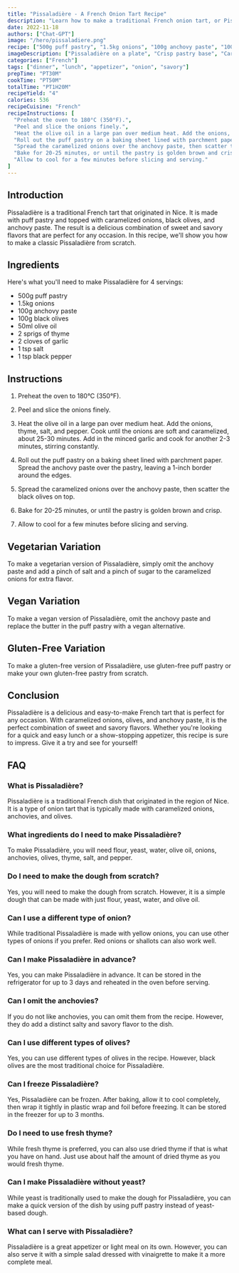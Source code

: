 ```yaml
---
title: "Pissaladière - A French Onion Tart Recipe"
description: "Learn how to make a traditional French onion tart, or Pissaladière, with this easy recipe. With caramelized onions, olives, and anchovy paste, this tart is the perfect combination of savory and sweet flavors."
date: 2022-11-18
authors: ["Chat-GPT"]
image: "/hero/pissaladiere.png"
recipe: ["500g puff pastry", "1.5kg onions", "100g anchovy paste", "100g black olives", "50ml olive oil", "2 sprigs of thyme", "2 cloves of garlic", "1 tsp salt", "1 tsp black pepper"]
imageDescription: ["Pissaladière on a plate", "Crisp pastry base", "Caramelized onions with herbs and anchovy paste", "Black olives scattered on top"] 
categories: ["French"]
tags: ["dinner", "lunch", "appetizer", "onion", "savory"]
prepTime: "PT30M"
cookTime: "PT50M"
totalTime: "PT1H20M"
recipeYield: "4"
calories: 536
recipeCuisine: "French"
recipeInstructions: [
  "Preheat the oven to 180°C (350°F).",
  "Peel and slice the onions finely.",
  "Heat the olive oil in a large pan over medium heat. Add the onions, thyme, salt, and pepper. Cook until the onions are soft and caramelized, about 25-30 minutes. Add in the minced garlic and cook for another 2-3 minutes, stirring constantly.",
  "Roll out the puff pastry on a baking sheet lined with parchment paper. Spread the anchovy paste over the pastry, leaving a 1-inch border around the edges.",
  "Spread the caramelized onions over the anchovy paste, then scatter the black olives on top.",
  "Bake for 20-25 minutes, or until the pastry is golden brown and crisp.",
  "Allow to cool for a few minutes before slicing and serving."
]
---
```


## Introduction

Pissaladière is a traditional French tart that originated in Nice. It is made with puff pastry and topped with caramelized onions, black olives, and anchovy paste. The result is a delicious combination of sweet and savory flavors that are perfect for any occasion. In this recipe, we'll show you how to make a classic Pissaladière from scratch.

## Ingredients

Here's what you'll need to make Pissaladière for 4 servings:

- 500g puff pastry
- 1.5kg onions
- 100g anchovy paste
- 100g black olives
- 50ml olive oil
- 2 sprigs of thyme
- 2 cloves of garlic
- 1 tsp salt
- 1 tsp black pepper

## Instructions

1. Preheat the oven to 180°C (350°F).

2. Peel and slice the onions finely.

3. Heat the olive oil in a large pan over medium heat. Add the onions, thyme, salt, and pepper. Cook until the onions are soft and caramelized, about 25-30 minutes. Add in the minced garlic and cook for another 2-3 minutes, stirring constantly.

4. Roll out the puff pastry on a baking sheet lined with parchment paper. Spread the anchovy paste over the pastry, leaving a 1-inch border around the edges.

5. Spread the caramelized onions over the anchovy paste, then scatter the black olives on top.

6. Bake for 20-25 minutes, or until the pastry is golden brown and crisp.

7. Allow to cool for a few minutes before slicing and serving.

## Vegetarian Variation

To make a vegetarian version of Pissaladière, simply omit the anchovy paste and add a pinch of salt and a pinch of sugar to the caramelized onions for extra flavor.

## Vegan Variation

To make a vegan version of Pissaladière, omit the anchovy paste and replace the butter in the puff pastry with a vegan alternative.

## Gluten-Free Variation

To make a gluten-free version of Pissaladière, use gluten-free puff pastry or make your own gluten-free pastry from scratch.

## Conclusion

Pissaladière is a delicious and easy-to-make French tart that is perfect for any occasion. With caramelized onions, olives, and anchovy paste, it is the perfect combination of sweet and savory flavors. Whether you're looking for a quick and easy lunch or a show-stopping appetizer, this recipe is sure to impress. Give it a try and see for yourself!

## FAQ

### What is Pissaladière?

Pissaladière is a traditional French dish that originated in the region of Nice. It is a type of onion tart that is typically made with caramelized onions, anchovies, and olives.

### What ingredients do I need to make Pissaladière?

To make Pissaladière, you will need flour, yeast, water, olive oil, onions, anchovies, olives, thyme, salt, and pepper.

### Do I need to make the dough from scratch?

Yes, you will need to make the dough from scratch. However, it is a simple dough that can be made with just flour, yeast, water, and olive oil.

### Can I use a different type of onion?

While traditional Pissaladière is made with yellow onions, you can use other types of onions if you prefer. Red onions or shallots can also work well.

### Can I make Pissaladière in advance?

Yes, you can make Pissaladière in advance. It can be stored in the refrigerator for up to 3 days and reheated in the oven before serving.

### Can I omit the anchovies?

If you do not like anchovies, you can omit them from the recipe. However, they do add a distinct salty and savory flavor to the dish.

### Can I use different types of olives?

Yes, you can use different types of olives in the recipe. However, black olives are the most traditional choice for Pissaladière.

### Can I freeze Pissaladière?

Yes, Pissaladière can be frozen. After baking, allow it to cool completely, then wrap it tightly in plastic wrap and foil before freezing. It can be stored in the freezer for up to 3 months.

### Do I need to use fresh thyme?

While fresh thyme is preferred, you can also use dried thyme if that is what you have on hand. Just use about half the amount of dried thyme as you would fresh thyme.

### Can I make Pissaladière without yeast?

While yeast is traditionally used to make the dough for Pissaladière, you can make a quick version of the dish by using puff pastry instead of yeast-based dough.

### What can I serve with Pissaladière?

Pissaladière is a great appetizer or light meal on its own. However, you can also serve it with a simple salad dressed with vinaigrette to make it a more complete meal.